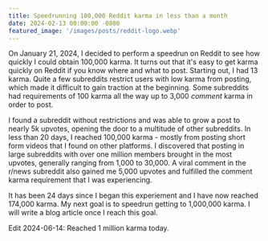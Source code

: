 ```yaml
---
title: Speedrunning 100,000 Reddit karma in less than a month
date: 2024-02-13 00:00:00 -0800
featured_image: '/images/posts/reddit-logo.webp'
---
```


On January 21, 2024, I decided to perform a speedrun on Reddit to see how quickly I could obtain 100,000 karma. It turns out that it's easy to get karma quickly on Reddit if you know where and what to post. Starting out, I had 13 karma. Quite a few subreddits restrict users with low karma from posting, which made it difficult to gain traction at the beginning. Some subreddits had requirements of 100 karma all the way up to 3,000 *comment* karma in order to post.

I found a subreddit without restrictions and was able to grow a post to nearly 5k upvotes, opening the door to a multitude of other subreddits. In less than 20 days, I reached 100,000 karma - mostly from posting short form videos that I found on other platforms. I discovered that posting in large subreddits with over one million members brought in the most upvotes, generally ranging from 1,000 to 30,000. A viral comment in the r/news subreddit also gained me 5,000 upvotes and fulfilled the comment karma requirement that I was experiencing.

It has been 24 days since I began this experiement and I have now reached 174,000 karma. My next goal is to speedrun getting to 1,000,000 karma. I will write a blog article once I reach this goal.

Edit 2024-06-14: Reached 1 million karma today.